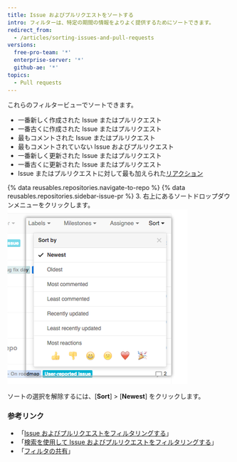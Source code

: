 ```yaml
---
title: Issue およびプルリクエストをソートする
intro: フィルターは、特定の期間の情報をよりよく提供するためにソートできます。
redirect_from:
  - /articles/sorting-issues-and-pull-requests
versions:
  free-pro-team: '*'
  enterprise-server: '*'
  github-ae: '*'
topics:
  - Pull requests
---
```


これらのフィルタービューでソートできます。

* 一番新しく作成された Issue またはプルリクエスト
* 一番古くに作成された Issue またはプルリクエスト
* 最もコメントされた Issue またはプルリクエスト
* 最もコメントされていない Issue およびプルリクエスト
* 一番新しく更新された Issue またはプルリクエスト
* 一番古くに更新された Issue またはプルリクエスト
* Issue またはプルリクエストに対して最も加えられた[リアクション](/articles/about-conversations-on-github#reacting-to-ideas-in-comments)

{% data reusables.repositories.navigate-to-repo %}
{% data reusables.repositories.sidebar-issue-pr %}
3. 右上にあるソートドロップダウンメニューをクリックします。 ![ソートドロップダウンタブを使用する](/assets/images/help/issues/issues_sort_dropdown.png)

ソートの選択を解除するには、[**Sort**] > [**Newest**] をクリックします。

### 参考リンク

* 「[Issue およびプルリクエストをフィルタリングする](/articles/filtering-issues-and-pull-requests)」
* 「[検索を使用して Issue およびプルリクエストをフィルタリングする](/articles/using-search-to-filter-issues-and-pull-requests)」
* 「[フィルタの共有](/articles/sharing-filters)」
